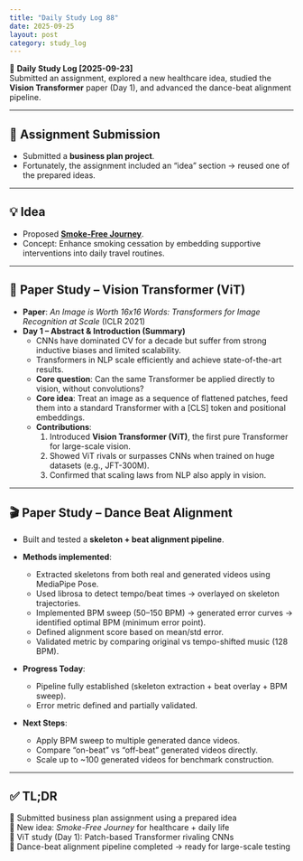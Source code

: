 ```yaml
---
title: "Daily Study Log 88"
date: 2025-09-25
layout: post
category: study_log
---
```


🧠 **Daily Study Log [2025-09-23]**  
Submitted an assignment, explored a new healthcare idea, studied the **Vision Transformer** paper (Day 1), and advanced the dance-beat alignment pipeline.  

---

## 📄 Assignment Submission  
- Submitted a **business plan project**.  
- Fortunately, the assignment included an “idea” section → reused one of the prepared ideas.  

---

## 💡 Idea  
- Proposed **[Smoke-Free Journey](https://github.com/hojjang98/ideas/blob/main/healthcare/smoke_free_journey.md)**.  
- Concept: Enhance smoking cessation by embedding supportive interventions into daily travel routines.  

---

## 📖 Paper Study – Vision Transformer (ViT)  
- **Paper**: *An Image is Worth 16x16 Words: Transformers for Image Recognition at Scale* (ICLR 2021)  
- **Day 1 – Abstract & Introduction (Summary)**  
  - CNNs have dominated CV for a decade but suffer from strong inductive biases and limited scalability.  
  - Transformers in NLP scale efficiently and achieve state-of-the-art results.  
  - **Core question**: Can the same Transformer be applied directly to vision, without convolutions?  
  - **Core idea**: Treat an image as a sequence of flattened patches, feed them into a standard Transformer with a [CLS] token and positional embeddings.  
  - **Contributions**:  
    1. Introduced **Vision Transformer (ViT)**, the first pure Transformer for large-scale vision.  
    2. Showed ViT rivals or surpasses CNNs when trained on huge datasets (e.g., JFT-300M).  
    3. Confirmed that scaling laws from NLP also apply in vision.  

---

## 🎬 Paper Study – Dance Beat Alignment  
- Built and tested a **skeleton + beat alignment pipeline**.  
- **Methods implemented**:  
  - Extracted skeletons from both real and generated videos using MediaPipe Pose.  
  - Used librosa to detect tempo/beat times → overlayed on skeleton trajectories.  
  - Implemented BPM sweep (50–150 BPM) → generated error curves → identified optimal BPM (minimum error point).  
  - Defined alignment score based on mean/std error.  
  - Validated metric by comparing original vs tempo-shifted music (128 BPM).  

- **Progress Today**:  
  - Pipeline fully established (skeleton extraction + beat overlay + BPM sweep).  
  - Error metric defined and partially validated.  

- **Next Steps**:  
  - Apply BPM sweep to multiple generated dance videos.  
  - Compare “on-beat” vs “off-beat” generated videos directly.  
  - Scale up to ~100 generated videos for benchmark construction.  

---

## ✅ TL;DR  
📍 Submitted business plan assignment using a prepared idea  
📍 New idea: *Smoke-Free Journey* for healthcare + daily life  
📍 ViT study (Day 1): Patch-based Transformer rivaling CNNs  
📍 Dance-beat alignment pipeline completed → ready for large-scale testing  
